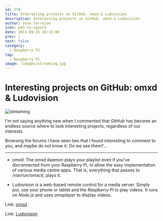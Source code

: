 ```yaml
---
id: 276
title: Interesting projects on GitHub. omxd & Ludovision
description: Interesting projects on GitHub. omxd & Ludovision
author: Jose Cerrejon
icon: pen-to-square
date: 2013-09-25 10:15:00
prev: /
next: false
category:
  - Raspberry PI
tag:
  - Raspberry PI
image: /images/streaming.jpg
---
```


# Interesting projects on GitHub: omxd & Ludovision

![streaming](/images/streaming.jpg)

I'm not saying anything new when I commented that *GitHub* has become an endless source where to look interesting projects, regardless of our interests.

Browsing the forums I have seen two that I found interesting to comment to you, and maybe do not know it. Do we see them?...

- - -
* omxd: The omxd daemon plays your playlist even if you've disconnected from your
Raspberry Pi, to allow the easy implementation of various media centre apps. That is, everything that passes to */var/run/omxctl*, plays it.

* Ludovision is a web-based remote control for a media server. Simply put, use your phone or tablet and the *Raspberry Pi* to play videos. It runs on *Node.js* and uses *omxplayer* to display videos.

Link: [omxd](https://github.com/subogero/omxd)

Link: [Ludovision](https://github.com/lamberta/ludovision)
